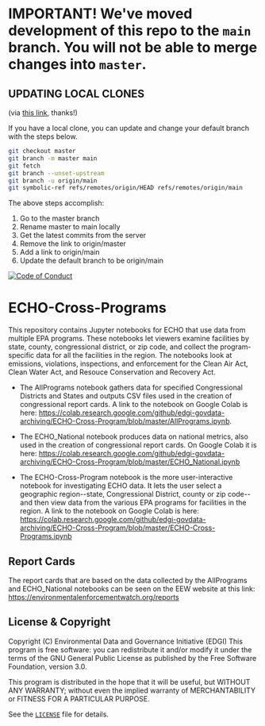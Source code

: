 # **IMPORTANT! We've moved development of this repo to the `main` branch. You will not be able to merge changes into `master`.**

## **UPDATING LOCAL CLONES**

(via [this link](https://www.hanselman.com/blog/EasilyRenameYourGitDefaultBranchFromMasterToMain.aspx), thanks!)

If you have a local clone, you can update and change your default branch with the steps below.

```sh
git checkout master
git branch -m master main
git fetch
git branch --unset-upstream
git branch -u origin/main
git symbolic-ref refs/remotes/origin/HEAD refs/remotes/origin/main
```

The above steps accomplish:

1. Go to the master branch
2. Rename master to main locally
3. Get the latest commits from the server
4. Remove the link to origin/master
5. Add a link to origin/main
6. Update the default branch to be origin/main


[![Code of Conduct](https://img.shields.io/badge/%E2%9D%A4-code%20of%20conduct-blue.svg?style=flat)](https://github.com/edgi-govdata-archiving/overview/blob/master/CONDUCT.md)

# ECHO-Cross-Programs
This repository contains Jupyter notebooks for ECHO that use data from multiple
EPA programs. These notebooks let viewers examine facilities by state, county, congressional district, or zip code, and collect the program-specific data for all the facilities in the region. The notebooks look at emissions, violations, inspections, and enforcement for the Clean Air Act, Clean Water Act, and Resouce Conservation and Recovery Act.

- The AllPrograms notebook gathers data for specified Congressional Districts and States and outputs CSV files used in the creation of congressional report cards.  A link to the notebook on Google Colab is here: https://colab.research.google.com/github/edgi-govdata-archiving/ECHO-Cross-Program/blob/master/AllPrograms.ipynb.
- The ECHO_National notebook produces data on national metrics, also used in the creation of congressional report cards.  On Google Colab it is here: https://colab.research.google.com/github/edgi-govdata-archiving/ECHO-Cross-Program/blob/master/ECHO_National.ipynb

- The ECHO-Cross-Program notebook is the more user-interactive notebook for investigating ECHO data.  It lets the user select a geographic region--state, Congressional District, county or zip code--and then view data from the various EPA programs for facilities in the region.  A link to the notebook on Google Colab is here: https://colab.research.google.com/github/edgi-govdata-archiving/ECHO-Cross-Program/blob/master/ECHO-Cross-Programs.ipynb

## Report Cards
The report cards that are based on the data collected by the AllPrograms and ECHO_National notebooks can be seen on the EEW website at this link:  https://environmentalenforcementwatch.org/reports

## License & Copyright

Copyright (C) <year> Environmental Data and Governance Initiative (EDGI)
This program is free software: you can redistribute it and/or modify it under the terms of the GNU General Public License as published by the Free Software Foundation, version 3.0.

This program is distributed in the hope that it will be useful, but WITHOUT ANY WARRANTY; without even the implied warranty of MERCHANTABILITY or FITNESS FOR A PARTICULAR PURPOSE.

See the [`LICENSE`](/LICENSE) file for details.
